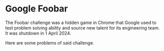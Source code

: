 # Google Foobar

The Foobar challenge was a hidden game in Chrome that Google used to test problem solving ability and source new talent for its engineering team. It was shutdown in 1 April 2024.

Here are some problems of said challenge.
